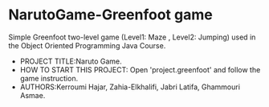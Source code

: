 # NarutoGame-Greenfoot game

Simple Greenfoot two-level game (Level1: Maze , Level2: Jumping) used in the Object Oriented Programming Java Course.


* PROJECT TITLE:Naruto Game.<br />
* HOW TO START THIS PROJECT: Open 'project.greenfoot' and follow the game instruction.<br />
* AUTHORS:Kerroumi Hajar, Zahia-Elkhalifi, Jabri Latifa, Ghammouri Asmae.
